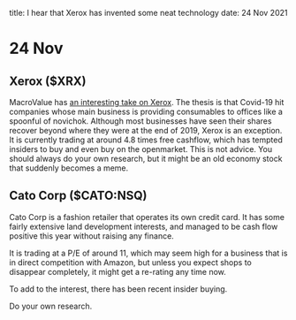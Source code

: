 title: I hear that Xerox has invented some neat technology
date: 24 Nov 2021


# 24 Nov

## Xerox ($XRX)

MacroValue has [an interesting take on Xerox](https://macrovalue.substack.com/p/xerox-holdings-corp?utm_campaign=post&utm_medium=web&utm_source=copy). The thesis is that Covid-19 hit companies whose main business is providing consumables to offices like a spoonful of novichok. 
Although most businesses have seen their shares recover beyond where they were at the end of 2019, Xerox is an exception.
It is currently trading at around 4.8 times free cashflow, which has tempted insiders to buy and even buy on the openmarket.
This is not advice. You should always do your own research, but it might be an old economy stock that suddenly becomes a meme. 


## Cato Corp ($CATO:NSQ)

Cato Corp is a fashion retailer that operates its own credit card. 
It has some fairly extensive land development interests, and managed to be cash flow positive this year without raising any finance. 

It is trading at a P/E of around 11, which may seem high for a business that is in direct competition with Amazon, but unless you expect shops to disappear completely, it might get a re-rating any time now. 

To add to the interest, there has been recent insider buying.

Do your own research.

